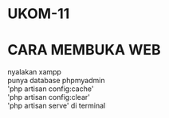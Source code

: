 # UKOM-11


# CARA MEMBUKA WEB 
  nyalakan xampp
  <br>
  punya database phpmyadmin
  <br>
  'php artisan config:cache'
  <br>
  'php artisan config:clear'
  <br>
  'php artisan serve' di terminal 
